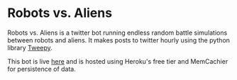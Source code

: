 # Robots vs. Aliens
Robots vs. Aliens is a twitter bot running endless random battle simulations between robots and aliens. It makes posts to twitter hourly using the python library [Tweepy](http://www.tweepy.org/).

This bot is live [here](https://twitter.com/RoboVsAlien) and is hosted using Heroku's free tier and MemCachier for persistence of data.
